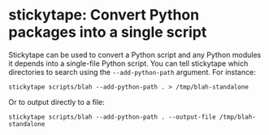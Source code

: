 # stickytape: Convert Python packages into a single script

Stickytape can be used to convert a Python script and any Python modules it
depends into a single-file Python script. You can tell stickytape which
directories to search using the `--add-python-path` argument. For instance:

```stickytape scripts/blah --add-python-path . > /tmp/blah-standalone```

Or to output directly to a file:

```stickytape scripts/blah --add-python-path . --output-file /tmp/blah-standalone```
